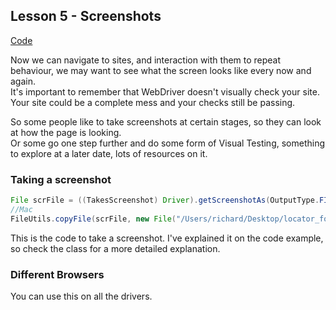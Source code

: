 ## Lesson 5 - Screenshots

[Code](../E_Screenshots/E_Screenshots.java)

Now we can navigate to sites, and interaction with them to repeat behaviour, we may want to see what the screen looks like every now and again.  
It's important to remember that WebDriver doesn't visually check your site. Your site could be a complete mess and your checks still be passing.

So some people like to take screenshots at certain stages, so they can look at how the page is looking.  
Or some go one step further and do some form of Visual Testing, something to explore at a later date, lots of resources on it.

### Taking a screenshot
```java
File scrFile = ((TakesScreenshot) Driver).getScreenshotAs(OutputType.FILE);
//Mac
FileUtils.copyFile(scrFile, new File("/Users/richard/Desktop/locator_form.jpg"));
```
This is the code to take a screenshot. I've explained it on the code example, so check the class for a more detailed explanation.

### Different Browsers
You can use this on all the drivers.